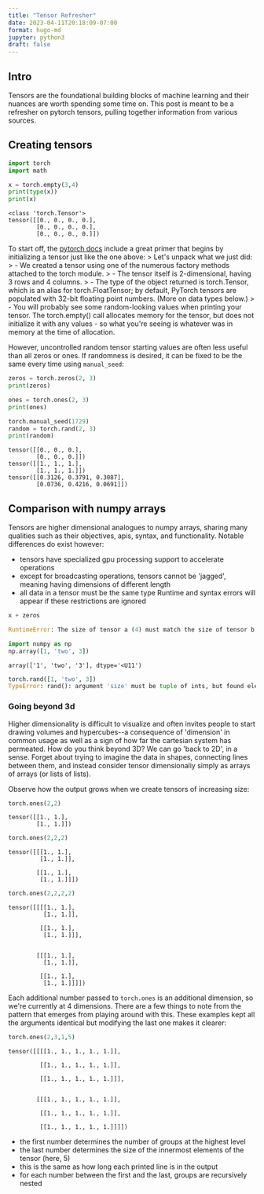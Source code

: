 ```yaml
---
title: "Tensor Refresher"
date: 2023-04-11T20:18:09-07:00
format: hugo-md
jupyter: python3
draft: false
---
```


## Intro

Tensors are the foundational building blocks of machine learning and their nuances are worth spending some time on. This post is meant to be a refresher on pytorch tensors, pulling together information from various sources.

## Creating tensors

``` python
import torch
import math

x = torch.empty(3,4)
print(type(x))
print(x)
```

    <class 'torch.Tensor'>
    tensor([[0., 0., 0., 0.],
            [0., 0., 0., 0.],
            [0., 0., 0., 0.]])

To start off, the [pytorch docs](https://pytorch.org/tutorials/beginner/introyt/tensors_deeper_tutorial.html) include a great primer that begins by initializing a tensor just like the one above:
\> Let's unpack what we just did:
\> - We created a tensor using one of the numerous factory methods attached to the torch module.
\> - The tensor itself is 2-dimensional, having 3 rows and 4 columns.
\> - The type of the object returned is torch.Tensor, which is an alias for torch.FloatTensor; by default, PyTorch tensors are populated with 32-bit floating point numbers. (More on data types below.)
\> - You will probably see some random-looking values when printing your tensor. The torch.empty() call allocates memory for the tensor, but does not initialize it with any values - so what you're seeing is whatever was in memory at the time of allocation.

However, uncontrolled random tensor starting values are often less useful than all zeros or ones. If randomness is desired, it can be fixed to be the same every time using `manual_seed`:

``` python
zeros = torch.zeros(2, 3)
print(zeros)

ones = torch.ones(2, 3)
print(ones)

torch.manual_seed(1729)
random = torch.rand(2, 3)
print(random)
```

    tensor([[0., 0., 0.],
            [0., 0., 0.]])
    tensor([[1., 1., 1.],
            [1., 1., 1.]])
    tensor([[0.3126, 0.3791, 0.3087],
            [0.0736, 0.4216, 0.0691]])

## Comparison with numpy arrays

Tensors are higher dimensional analogues to numpy arrays, sharing many qualities such as their objectives, apis, syntax, and functionality. Notable differences do exist however:
- tensors have specialized gpu processing support to accelerate operations
- except for broadcasting operations, tensors cannot be 'jagged', meaning having dimensions of different length
- all data in a tensor must be the same type
Runtime and syntax errors will appear if these restrictions are ignored

``` python
x + zeros

RuntimeError: The size of tensor a (4) must match the size of tensor b (3) at non-singleton dimension 1
```

``` python
import numpy as np
np.array([1, 'two', 3])
```

    array(['1', 'two', '3'], dtype='<U11')

``` python
torch.rand([1, 'two', 3])
TypeError: rand(): argument 'size' must be tuple of ints, but found element of type str at pos 2
```

### Going beyond 3d

Higher dimensionality is difficult to visualize and often invites people to start drawing volumes and hypercubes--a consequence of 'dimension' in common usage as well as a sign of how far the cartesian system has permeated. How do you think beyond 3D? We can go 'back to 2D', in a sense. Forget about trying to imagine the data in shapes, connecting lines between them, and instead consider tensor dimensionaliy simply as arrays of arrays (or lists of lists).

Observe how the output grows when we create tensors of increasing size:

``` python
torch.ones(2,2)
```

    tensor([[1., 1.],
            [1., 1.]])

``` python
torch.ones(2,2,2)
```

    tensor([[[1., 1.],
             [1., 1.]],

            [[1., 1.],
             [1., 1.]]])

``` python
torch.ones(2,2,2,2)
```

    tensor([[[[1., 1.],
              [1., 1.]],

             [[1., 1.],
              [1., 1.]]],


            [[[1., 1.],
              [1., 1.]],

             [[1., 1.],
              [1., 1.]]]])

Each additional number passed to `torch.ones` is an additional dimension, so we're currently at 4 dimensions. There are a few things to note from the pattern that emerges from playing around with this. These examples kept all the arguments identical but modifying the last one makes it clearer:

``` python
torch.ones(2,3,1,5)
```

    tensor([[[[1., 1., 1., 1., 1.]],

             [[1., 1., 1., 1., 1.]],

             [[1., 1., 1., 1., 1.]]],


            [[[1., 1., 1., 1., 1.]],

             [[1., 1., 1., 1., 1.]],

             [[1., 1., 1., 1., 1.]]]])

-   the first number determines the number of groups at the highest level
-   the last number determines the size of the innermost elements of the tensor (here, 5)
-   this is the same as how long each printed line is in the output
-   for each number between the first and the last, groups are recursively nested
    <!-- 
    ## Operations with tensors
    As seen above, it's not possible to perform operations on tensors when they have different shapes. "Shape" means having the same number of dimensions and the same number of items in each dimension. For example, these two are not the same shape:

    ::: {.cell execution_count=8}
    ``` {.python .cell-code}
    # tensor(1,2) - tensor(2,1)
    ```
    :::


    ### Element access
     -->
